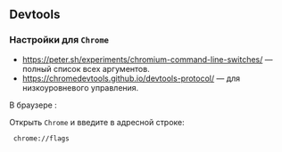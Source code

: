 ## Devtools

### Настройки для `Chrome`

- https://peter.sh/experiments/chromium-command-line-switches/ — полный список всех аргументов.
- https://chromedevtools.github.io/devtools-protocol/ — для низкоуровневого управления.

В браузере :

Открыть `Chrome` и введите в адресной строке:

```plaintext
 chrome://flags
```
